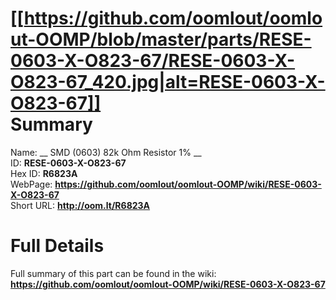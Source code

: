 
[[https://github.com/oomlout/oomlout-OOMP/blob/master/parts/RESE-0603-X-O823-67/RESE-0603-X-O823-67_420.jpg|alt=RESE-0603-X-O823-67]]     
Summary
=================
  
Name: __ SMD (0603) 82k Ohm Resistor 1% __    
ID: __RESE-0603-X-O823-67__   
Hex ID: __R6823A__   
WebPage: __https://github.com/oomlout/oomlout-OOMP/wiki/RESE-0603-X-O823-67__   
Short URL: __http://oom.lt/R6823A__   

Full Details
==========================
Full summary of this part can be found in the wiki:   
__https://github.com/oomlout/oomlout-OOMP/wiki/RESE-0603-X-O823-67__    

